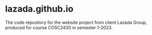 # lazada.github.io
The code repository for the website project from client Lazada Group, produced for course COSC2430 in semester 1-2023.
